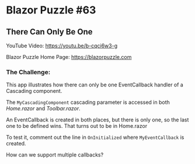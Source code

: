 # Blazor Puzzle #63

## There Can Only Be One

YouTube Video: https://youtu.be/b-cqci6w3-g

Blazor Puzzle Home Page: https://blazorpuzzle.com

### The Challenge:

This app illustrates how there can only be one EventCallback handler of a Cascading component.

The `MyCascadingComponent` cascading parameter is accessed in both *Home.razor* and *Toolbar.razor*.

An EventCallback is created in both places, but there is only one, so the last one to be defined wins. That turns out to be in Home.razor

To test it, comment out the line in `OnInitialized` where `MyEventCallback` is created.

How can we support multiple callbacks?

